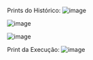 Prints do Histórico:
![image](https://github.com/luiz-hbp/computacao-paralela/assets/144058147/599ea907-8698-41ff-946e-1b797494b0ca)

![image](https://github.com/luiz-hbp/computacao-paralela/assets/144058147/c93918a4-35f2-434b-961b-733acc1181bf)

![image](https://github.com/luiz-hbp/computacao-paralela/assets/144058147/fbf898a6-bda8-4040-9895-d4e71d789aed)

Print da Execução:
![image](https://github.com/luiz-hbp/computacao-paralela/assets/144058147/5a05807a-9558-4acc-aa9e-8593a1fdf4bf)
